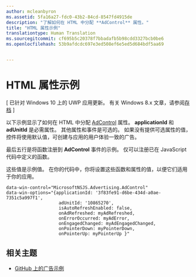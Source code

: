 ```yaml
---
author: mcleanbyron
ms.assetid: 5fa16a27-fdc0-43b2-84cd-8547fd4915de
description: "了解如何在 HTML 中分配 **AdControl** 属性。"
title: "HTML 属性示例"
translationtype: Human Translation
ms.sourcegitcommit: cf695b5c20378f7bbadafb5b98cdd3327bcb0be6
ms.openlocfilehash: 53b9afdcdc697e3ed508ef6e5ed5d684bdf5aa69


---
```


# HTML 属性示例


\[ 已针对 Windows 10 上的 UWP 应用更新。 有关 Windows 8.x 文章，请参阅[存档](http://go.microsoft.com/fwlink/p/?linkid=619132) \]

以下示例显示了如何在 HTML 中分配 [AdControl](https://msdn.microsoft.com/library/windows/apps/microsoft.advertising.winrt.ui.adcontrol.aspx) 属性。 **applicationId** 和 **adUnitId** 是必需属性。 其他属性和事件是可选的。 如果没有提供可选属性的值，控件将使用默认值，可创建与应用的用户体验一致的广告。

最后五行是将函数注册到 **AdControl** 事件的示例。 仅可以注册已在 JavaScript 代码中定义的函数。

这些值是示例值。 在你的代码中，你将设置这些函数和属性的值，以便它们适用于你的应用。

``` syntax
data-win-control="MicrosoftNSJS.Advertising.AdControl"
data-win-options="{applicationId: '3f83fe91-d6be-434d-a0ae-7351c5a997f1',
                    adUnitId: '10865270',
                    isAutoRefreshEnabled: false,
                    onAdRefreshed: myAdRefreshed,
                    onErrorOccurred: myAdError,
                    onEngagedChanged: myAdEngagedChanged,
                    onPointerDown: myPointerDown,
                    onPointerUp: myPointerUp }"
```

## 相关主题

* [GitHub 上的广告示例](http://aka.ms/githubads)

 



<!--HONumber=Jun16_HO4-->


